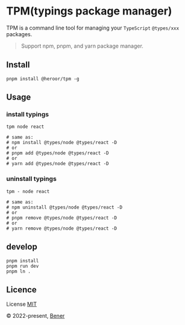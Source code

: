 # TPM(typings package manager)

TPM is a command line tool for managing your `TypeScript` `@types/xxx` packages.

> Support npm, pnpm, and yarn package manager.

## Install

```shell
pnpm install @heroor/tpm -g
```

## Usage

### install typings

```shell
tpm node react

# same as:
# npm install @types/node @types/react -D
# or
# pnpm add @types/node @types/react -D
# or
# yarn add @types/node @types/react -D
```

### uninstall typings

```shell
tpm - node react

# same as:
# npm uninstall @types/node @types/react -D
# or
# pnpm remove @types/node @types/react -D
# or
# yarn remove @types/node @types/react -D
```

## develop

```shell
pnpm install
pnpm run dev
pnpm ln .
```

## Licence

License [MIT](https://github.com/Heroor/tpm/blob/main/LICENSE)

© 2022-present, [Bener](https://github.com/Heroor)
